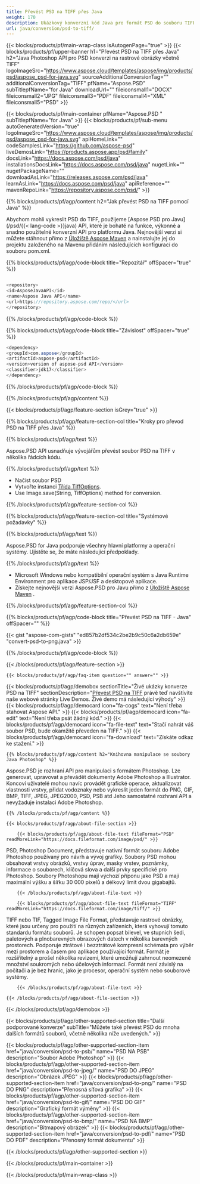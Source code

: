 ```yaml
---
title: Převést PSD na TIFF přes Java
weight: 170
description: Ukázkový konverzní kód Java pro formát PSD do souboru TIFF. Tento příklad kódu použijte k převodu PSD na TIFF v libovolné webové nebo desktopové aplikaci Java založené.
url: java/conversion/psd-to-tiff/
---
```


{{< blocks/products/pf/main-wrap-class isAutogenPage="true" >}}
{{< blocks/products/pf/upper-banner h1="Převést PSD na TIFF přes Java" h2="Java Photoshop API pro PSD konverzi na rastrové obrázky včetně TIFF" logoImageSrc="https://www.aspose.cloud/templates/aspose/img/products/psd/aspose_psd-for-java.svg" sourceAdditionalConversionTag="" additionalConversionTag="TIFF" pfName="Aspose.PSD" subTitlepfName="for Java" downloadUrl="" fileiconsmall1="DOCX" fileiconsmall2="JPG" fileiconsmall3="PDF" fileiconsmall4="XML" fileiconsmall5="PSD" >}}

{{< blocks/products/pf/main-container pfName="Aspose.PSD " subTitlepfName="for Java" >}}
{{< blocks/products/pf/sub-menu autoGeneratedVersion="true" logoImageSrc="https://www.aspose.cloud/templates/aspose/img/products/psd/aspose_psd-for-java.svg" apiHomeLink="" codeSamplesLink="https://github.com/aspose-psd" liveDemosLink="https://products.aspose.app/psd/family" docsLink="https://docs.aspose.com/psd/java" installationsDocsLink="https://docs.aspose.com/psd/java" nugetLink="" nugetPackageName="" downloadAsLink="https://releases.aspose.com/psd/java" learnAsLink="https://docs.aspose.com/psd/java" apiReference="" mavenRepoLink="https://repository.aspose.com/psd/" >}}

{{% blocks/products/pf/agp/content h2="Jak převést PSD na TIFF pomocí Java" %}}

 Abychom mohli vykreslit PSD do TIFF, použijeme
 [Aspose.PSD pro Javu](/psd/{{< lang-code >}}java) 
 API, které je bohaté na funkce, výkonné a snadno použitelné konverzní API pro platformu Java. Nejnovější verzi si můžete stáhnout přímo z
 [Úložiště Aspose Maven](https://repository.aspose.com/psd/) 
 a nainstalujte jej do projektu založeného na Mavenu přidáním následujících konfigurací do souboru pom.xml.

{{% blocks/products/pf/agp/code-block title="Repozitář" offSpacer="true" %}}

```cs

<repository>
<id>AsposeJavaAPI</id>
<name>Aspose Java API</name>
<url>https://repository.aspose.com/repo/</url>
</repository>

```

{{% /blocks/products/pf/agp/code-block %}}

{{% blocks/products/pf/agp/code-block title="Závislost" offSpacer="true" %}}

```cs
<dependency>
<groupId>com.aspose</groupId>
<artifactId>aspose-psd</artifactId>
<version>version of aspose-psd API</version>
<classifier>jdk17</classifier>
</dependency>

```

{{% /blocks/products/pf/agp/code-block %}}

{{% /blocks/products/pf/agp/content %}}

{{< blocks/products/pf/agp/feature-section isGrey="true" >}}

{{% blocks/products/pf/agp/feature-section-col title="Kroky pro převod PSD na TIFF přes Java" %}}

{{% blocks/products/pf/agp/text %}}

 Aspose.PSD API usnadňuje vývojářům převést soubor PSD na TIFF v několika řádcích kódu.

{{% /blocks/products/pf/agp/text %}}

- Načíst soubor PSD
- Vytvořte instanci [Třída TiffOptions](https://apireference.aspose.com/psd/java/com.aspose.psd.imageoptions/TiffOptions).
- Use Image.save(String, TiffOptions) method for conversion.

{{% /blocks/products/pf/agp/feature-section-col %}}

{{% blocks/products/pf/agp/feature-section-col title="Systémové požadavky" %}}

{{% blocks/products/pf/agp/text %}}

 Aspose.PSD for Java podporuje všechny hlavní platformy a operační systémy. Ujistěte se, že máte následující předpoklady.

{{% /blocks/products/pf/agp/text %}}

- Microsoft Windows nebo kompatibilní operační systém s Java Runtime Environment pro aplikace JSP/JSF a desktopové aplikace.
- Získejte nejnovější verzi Aspose.PSD pro Javu přímo z
 [Úložiště Aspose Maven](https://repository.aspose.com/psd/)  .

{{% /blocks/products/pf/agp/feature-section-col %}}

{{% blocks/products/pf/agp/code-block title="Převést PSD na TIFF - Java" offSpacer="" %}}

{{< gist "aspose-com-gists" "ed857b2df534c2be2b9c50c6a2db659e" "convert-psd-to-png.java" >}}

{{% /blocks/products/pf/agp/code-block %}}

{{< /blocks/products/pf/agp/feature-section >}}

    {{< blocks/products/pf/agp/faq-item question="" answer="" >}}
 

<!-- aboutfile Starts -->

{{< blocks/products/pf/agp/demobox sectionTitle="Živé ukázky konverze PSD na TIFF" sectionDescription="[Převést PSD na TIFF](https://products.aspose.app/psd/conversion/psd-to-tiff) právě teď navštívíte naše webové stránky Live Demos. Živé demo má následující výhody" >}}
        {{< blocks/products/pf/agp/democard icon="fa-cogs" text="Není třeba stahovat Aspose API." >}}
        {{< blocks/products/pf/agp/democard icon="fa-edit" text="Není třeba psát žádný kód." >}}
        {{< blocks/products/pf/agp/democard icon="fa-file-text" text="Stačí nahrát váš soubor PSD, bude okamžitě převeden na TIFF." >}}
        {{< blocks/products/pf/agp/democard icon="fa-download" text="Získáte odkaz ke stažení." >}}

    {{% blocks/products/pf/agp/content h2="Knihovna manipulace se soubory Java Photoshop" %}}

 Aspose.PSD je rozhraní API pro manipulaci s formátem Photoshop. Lze generovat, upravovat a převádět dokumenty Adobe Photoshop a Illustrator. Koncoví uživatelé mohou navíc provádět grafické operace, aktualizovat vlastnosti vrstvy, přidat vodoznaky nebo vykreslit jeden formát do PNG, GIF, BMP, TIFF, JPEG, JPEG2000, PSD, PSB atd Jeho samostatné rozhraní API a nevyžaduje instalaci Adobe Photoshop. 



    {{% /blocks/products/pf/agp/content %}}

    {{< blocks/products/pf/agp/about-file-section >}}

        {{< blocks/products/pf/agp/about-file-text fileFormat="PSD" readMoreLink="https://docs.fileformat.com/image/psd/" >}}

PSD, Photoshop Document, představuje nativní formát souboru Adobe Photoshop používaný pro návrh a vývoj grafiky. Soubory PSD mohou obsahovat vrstvy obrázků, vrstvy úprav, masky vrstev, poznámky, informace o souborech, klíčová slova a další prvky specifické pro Photoshop. Soubory Photoshopu mají výchozí příponu jako PSD a mají maximální výšku a šířku 30 000 pixelů a délkový limit dvou gigabajtů.


        {{< /blocks/products/pf/agp/about-file-text >}}

        {{< blocks/products/pf/agp/about-file-text fileFormat="TIFF" readMoreLink="https://docs.fileformat.com/image/tiff/" >}}

TIFF nebo TIF, Tagged Image File Format, představuje rastrové obrázky, které jsou určeny pro použití na různých zařízeních, která vyhovují tomuto standardu formátu souborů. Je schopen popsat bilevel, ve stupních šedi, paletových a plnobarevných obrazových datech v několika barevných prostorech. Podporuje ztrátové i bezztrátové kompresní schémata pro výběr mezi prostorem a časem pro aplikace používající formát. Formát je rozšiřitelný a prošel několika revizemi, které umožňují zahrnout neomezené množství soukromých nebo účelových informací. Formát není závislý na počítači a je bez hranic, jako je procesor, operační systém nebo souborové systémy.


        {{< /blocks/products/pf/agp/about-file-text >}}

    {{< /blocks/products/pf/agp/about-file-section >}}

{{< /blocks/products/pf/agp/demobox >}}

<!-- aboutfile Ends -->

{{< blocks/products/pf/agp/other-supported-section title="Další podporované konverze" subTitle="Můžete také převést PSD do mnoha dalších formátů souborů, včetně několika níže uvedených." >}}

{{< blocks/products/pf/agp/other-supported-section-item href="java/conversion/psd-to-psb/" name="PSD NA PSB" description="Soubor Adobe Photoshop" >}}
{{< blocks/products/pf/agp/other-supported-section-item href="java/conversion/psd-to-jpeg/" name="PSD DO JPEG" description="Obrázek JPEG" >}}
{{< blocks/products/pf/agp/other-supported-section-item href="java/conversion/psd-to-png/" name="PSD DO PNG" description="Přenosná síťová grafika" >}}
{{< blocks/products/pf/agp/other-supported-section-item href="java/conversion/psd-to-gif/" name="PSD DO GIF" description="Grafický formát výměny" >}}
{{< blocks/products/pf/agp/other-supported-section-item href="java/conversion/psd-to-bmp/" name="PSD NA BMP" description="Bitmapový obrázek" >}}
{{< blocks/products/pf/agp/other-supported-section-item href="java/conversion/psd-to-pdf/" name="PSD DO PDF" description="Přenosný formát dokumentu" >}}

{{< /blocks/products/pf/agp/other-supported-section >}}

{{< /blocks/products/pf/main-container >}}
    
{{< /blocks/products/pf/main-wrap-class >}}

